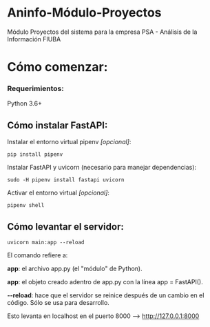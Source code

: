 # Aninfo-Módulo-Proyectos
Módulo Proyectos del sistema para la empresa PSA - Análisis de la Información FIUBA

# Cómo comenzar:

### Requerimientos:
Python 3.6+

## Cómo instalar FastAPI:
Instalar el entorno virtual pipenv *[opcional]*:
```
pip install pipenv
```
Instalar FastAPI y uvicorn (necesario para manejar dependencias):
```
sudo -H pipenv install fastapi uvicorn
```
Activar el entorno virtual *[opcional]*:
```
pipenv shell
```

## Cómo levantar el servidor:

```
uvicorn main:app --reload
```

El comando refiere a:

**app**: el archivo app.py (el "módulo" de Python).

**app**: el objeto creado adentro de app.py con la línea app = FastAPI().

**--reload**: hace que el servidor se reinice después de un cambio en el código. Sólo se usa para desarrollo.

Esto levanta en localhost en el puerto 8000 --> http://127.0.0.1:8000